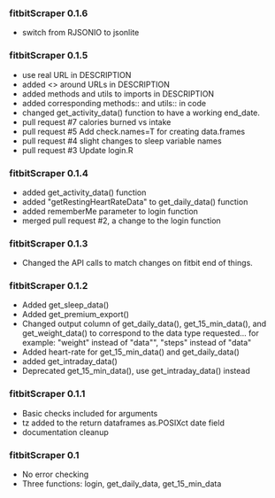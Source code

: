 
### fitbitScraper 0.1.6
* switch from RJSONIO to jsonlite

### fitbitScraper 0.1.5
* use real URL in DESCRIPTION
* added <> around URLs in DESCRIPTION
* added methods and utils to imports in DESCRIPTION
* added corresponding methods:: and utils:: in code
* changed get_activity_data() function to have a working end_date.
* pull request #7 calories burned vs intake
* pull request #5 Add check.names=T for creating data.frames
* pull request #4 slight changes to sleep variable names
* pull request #3 Update login.R

### fitbitScraper 0.1.4
* added get_activity_data() function
* added "getRestingHeartRateData" to get_daily_data() function
* added rememberMe parameter to login function
* merged pull request #2, a change to the login function

### fitbitScraper 0.1.3
* Changed the API calls to match changes on fitbit end of things.

### fitbitScraper 0.1.2
* Added get_sleep_data()
* Added get_premium_export()
* Changed output column of get_daily_data(), get_15_min_data(), and get_weight_data() to correspond to the data type requested... for example: "weight" instead of "data"", "steps" instead of "data"
* Added heart-rate for get_15_min_data() and get_daily_data()
* added get_intraday_data()
* Deprecated get_15_min_data(), use get_intraday_data() instead

### fitbitScraper 0.1.1
* Basic checks included for arguments
* tz added to the return dataframes as.POSIXct date field
* documentation cleanup

### fitbitScraper 0.1  
* No error checking
* Three functions: login, get_daily_data, get_15_min_data 
